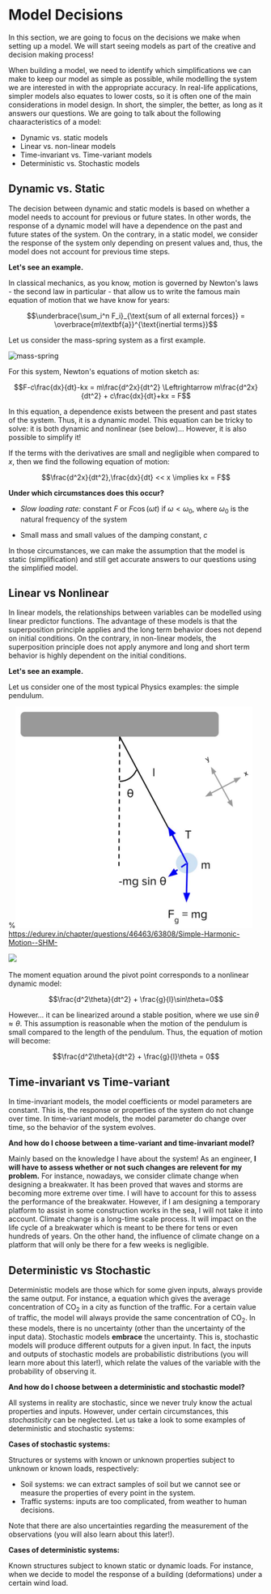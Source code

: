 # Model Decisions

In this section, we are going to focus on the decisions we make when setting up a model. We will start seeing models as part of the creative and decision making process!

When building a model, we need to identify which simplifications we can make to keep our model as simple as possible, while modelling the system we are interested in with the appropriate accuracy. In real-life applications, simpler models also equates to lower costs, so it is often one of the main considerations in model design. In short, the simpler, the better, as long as it answers our questions. We are going to talk about the following chaaracteristics of a model:

- Dynamic vs. static models
- Linear vs. non-linear models
- Time-invariant vs. Time-variant models
- Deterministic vs. Stochastic models

## Dynamic vs. Static

The decision between dynamic and static models is based on whether a model needs to account for previous or future states. In other words, the response of a dynamic model will have a dependence on the past and future states of the system. On the contrary, in a static model, we consider the response of the system only depending on present values and, thus, the model does not account for previous time steps.

**Let's see an example.**

 In classical mechanics, as you know, motion is governed by Newton's laws - the second law in particular - that allow us to write the famous main equation of motion that we have know for years:

$$\underbrace{\sum_i^n F_i}_{\text{sum of all external forces}} = \overbrace{m\textbf{a}}^{\text{inertial terms}}$$

Let us consider the mass-spring system as a first example.

![mass-spring](https://files.mude.citg.tudelft.nl/mass-spring-system.png "mass-spring")

For this system, Newton's equations of motion sketch as:

$$F-c\frac{dx}{dt}-kx = m\frac{d^2x}{dt^2} \Leftrightarrow m\frac{d^2x}{dt^2} + c\frac{dx}{dt}+kx = F$$ 

In this equation, a dependence exists between the present and past states of the system. Thus, it is a dynamic model.
This equation can be tricky to solve: it is both dynamic and nonlinear (see below)... However, it is also possible to simplify it!

If the terms with the derivatives are small and negligible when compared to $x$, then we find the following equation of motion:

$$\frac{d^2x}{dt^2},\frac{dx}{dt} << x \implies kx = F$$

**Under which circumstances does this occur?**

* *Slow loading rate:* constant $F$ or $F\cos(\omega t)$ if $\omega<\omega_0$, where $\omega_0$ is the natural frequency of the system

* Small mass and small values of the damping constant, $c$

In those circumstances, we can make the assumption that the model is static (simplification) and still get accurate answers to our questions using the simplified model.

## Linear vs Nonlinear

In linear models, the relationships between variables can be modelled using linear predictor functions. The advantage of these models is that the superposition principle applies and the long term behavior does not depend on initial conditions. On the contrary, in non-linear models, the superposition principle does not apply anymore and long and short term behavior is highly dependent on the initial conditions.

**Let's see an example.**

Let us consider one of the most typical Physics examples: the simple pendulum. 

%![pendulum](./figs/modelling/pendulum.png "pendulum") https://edurev.in/chapter/questions/46463/63808/Simple-Harmonic-Motion--SHM-

![](https://files.mude.citg.tudelft.nl/replacement.svg)

The moment equation around the pivot point corresponds to a nonlinear dynamic model:

$$\frac{d^2\theta}{dt^2} + \frac{g}{l}\sin\theta=0$$

However... it can be linearized around a stable position, where we use $\sin\theta \approx \theta$. This assumption is reasonable when the motion of the pendulum is small compared to the length of the pendulum. Thus, the equation of motion will become:

$$\frac{d^2\theta}{dt^2} + \frac{g}{l}\theta = 0$$

## Time-invariant vs Time-variant

In time-invariant models, the model coefficients or model parameters are constant. This is, the response or properties of the system do not change over time. In time-variant models, the model parameter do change over time, so the behavior of the system evolves. 

**And how do I choose between a time-variant and time-invariant model?** 

Mainly based on the knowledge I have about the system! As an engineer, **I will have to assess whether or not such changes are relevent for my problem.** For instance, nowadays, we consider climate change when designing a breakwater. It has been proved that waves and storms are becoming more extreme over time. I will have to account for this to assess the performance of the breakwater. However, if I am designing a temporary platform to assist in some construction works in the sea, I will not take it into account. Climate change is a long-time scale process. It will impact on the life cycle of a breakwater which is meant to be there for tens or even hundreds of years. On the other hand, the influence of climate change on a platform that will only be there for a few weeks is negligible.

## Deterministic vs Stochastic

Deterministic models are those which for some given inputs, always provide the same output. For instance, a equation which gives the average concentration of $\text{CO}_2$ in a city as function of the traffic. For a certain value of traffic, the model will always provide the same concentration of $\text{CO}_2$. In these models, there is no uncertainty (other than the uncertainty of the input data). Stochastic models **embrace** the uncertainty. This is, stochastic models will produce different outputs for a given input. In fact, the inputs and outputs of stochastic models are probabilistic distributions (you will learn more about this later!), which relate the values of the variable with the probability of observing it.

**And how do I choose between a deterministic and stochastic model?** 

All systems in reality are stochastic, since we never truly know the actual properties and inputs. However, under certain circumstances, this *stochasticity* can be neglected. Let us take a look to some examples of deterministic and stochastic systems:

**Cases of stochastic systems:**

Structures or systems with known or unknown properties subject to unknown or known loads, respectively:

* Soil systems: we can extract samples of soil but we cannot see or measure the properties of every point in the system.
* Traffic systems: inputs are too complicated, from weather to human decisions.

Note that there are also uncertainties regarding the measurement of the observations (you will also learn about this later!).

**Cases of deterministic systems:**

Known structures subject to known static or dynamic loads. For instance, when we decide to model the response of a building (deformations) under a certain wind load.


